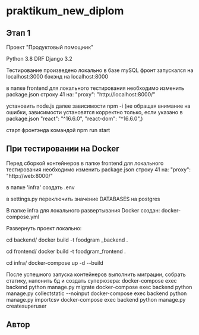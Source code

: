 # praktikum_new_diplom

## Этап 1

Проект "Продуктовый помощник"

Python 3.8
DRF
Django 3.2


Тестирование произведено локально в базе mySQL
фронт запускался на localhost:3000
бэкэнд на localhost:8000

в папке frontend для локального тестирования необходимо изменить package.json строку 41 на:
"proxy": "http://localhost:8000/"

установить node.js
далее зависимости npm -i  (не обращая внимание на ошибки, зависимости установятся корректно только, если указано в package.json
    "react": "^16.6.0",
    "react-dom": "^16.6.0",)

старт фронтэнда командой npm run start

## При тестировании на Docker

Перед сборкой контейнеров в папке frontend для локального тестирования необходимо изменить package.json строку 41 на:
"proxy": "http://web:8000/"

в папке 'infra' создать .env

в settings.py переключить значение DATABASES на postgres

В папке infra для локального развертывания Docker создан:
docker-compose.yml

Развернуть проект локально:

cd backend/
docker build -t fооdgram _backend .

cd frontend/
docker build -t fооdgram_frontend .

cd infra/
docker-compose up -d --build 


После успешного запуска контейнеров выполнить миграции, собрать статику, напонить бд и создать суперюзера:
docker-compose exec backend python manage.py migrate
docker-compose exec backend python manage.py collectstatic --noinput
docker-compose exec backend python manage.py importcsv
docker-compose exec backend python manage.py createsuperuser


## Автор

